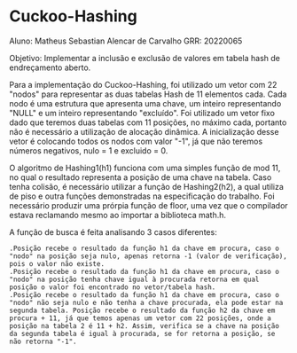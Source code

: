 # Cuckoo-Hashing
Aluno: Matheus Sebastian Alencar de Carvalho
GRR: 20220065

Objetivo:  Implementar a inclusão e exclusão de valores em tabela hash de endreçamento aberto.

Para a implementação do Cuckoo-Hashing, foi utilizado um vetor com 22 "nodos" para representar as duas tabelas Hash de 11 elementos cada. Cada nodo é uma estrutura que apresenta uma chave, um inteiro representando "NULL" e um inteiro representando "excluído". Foi utilizado um vetor fixo dado que teremos duas tabelas com 11 posições, no máximo cada, portanto não é necessário a utilização de alocação dinâmica. A inicialização desse vetor é colocando todos os nodos com valor "-1", já que não teremos números negativos, nulo = 1 e excluido = 0.

O algoritmo de Hashing1(h1) funciona com uma simples função de mod 11, no qual o resultado representa a posição de uma chave na tabela. Caso tenha colisão, é necessário utilizar a função de Hashing2(h2), a qual utiliza de piso e outra funções demonstradas na especificação do trabalho. Foi necessário produzir uma prórpia função de floor, uma vez que o compilador estava reclamando mesmo ao importar a biblioteca math.h. 

A função de busca é feita analisando 3 casos diferentes:

    .Posição recebe o resultado da função h1 da chave em procura, caso o "nodo" na posição seja nulo, apenas retorna -1 (valor de verificação), pois o valor não existe. 
    .Posição recebe o resultado da função h1 da chave em procura, caso o "nodo" na posição tenha chave igual à procurada retorna em qual posição o valor foi encontrado no vetor/tabela hash.  
    .Posição recebe o resultado da função h1 da chave em procura, caso o "nodo" não seja nulo e não tenha a chave procurada, ela pode estar na segunda tabela. Posição recebe o resultado da função h2 da chave em procura + 11, já que temos apenas um vetor com 22 posições, onde a posição na tabela 2 é 11 + h2. Assim, verifica se a chave na posição da segunda tabela é igual à procurada, se for retorna a posição, se não retorna "-1".
  
  
